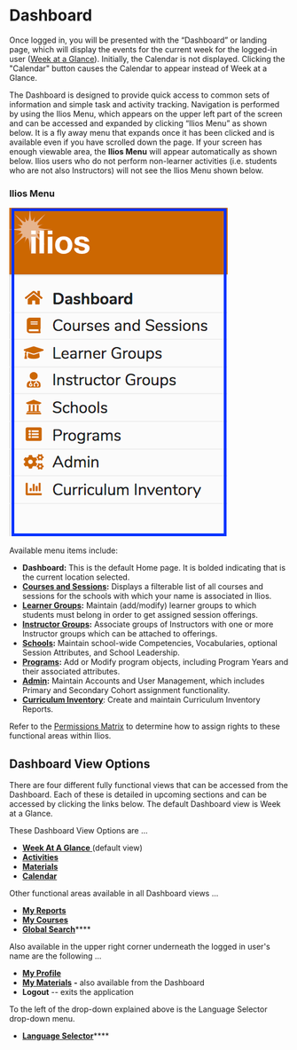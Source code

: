 # Dashboard

Once logged in, you will be presented with the “Dashboard” or landing page, which will display the events for the current week for the logged-in user ([Week at a Glance](https://iliosproject.gitbook.io/ilios-user-guide/dashboard/week-at-a-glance)). Initially, the Calendar is not displayed. Clicking the "Calendar" button causes the Calendar to appear instead of Week at a Glance.&#x20;

The Dashboard is designed to provide quick access to common sets of information and simple task and activity tracking. Navigation is performed by using the Ilios Menu, which appears on the upper left part of the screen and can be accessed and expanded by clicking “Ilios Menu” as shown below. It is a fly away menu that expands once it has been clicked and is available even if you have scrolled down the page. If your screen has enough viewable area, the **Ilios Menu** will appear automatically as shown below. Ilios users who do not perform non-learner activities (i.e. students who are not also Instructors) will not see the Ilios Menu shown below.

### Ilios Menu

![](../.gitbook/assets/iliosmenu.png)

Available menu items include:

* **Dashboard:** This is the default Home page. It is bolded indicating that is the current location selected.
* [**Courses and Sessions**](https://iliosproject.gitbook.io/ilios-user-guide/courses-and-sessions)**:** Displays a filterable list of all courses and sessions for the schools with which your name is associated in Ilios.
* [**Learner Groups**](https://iliosproject.gitbook.io/ilios-user-guide/learner-groups)**:** Maintain (add/modify) learner groups to which students must belong in order to get assigned session offerings.
* [**Instructor Groups**](https://iliosproject.gitbook.io/ilios-user-guide/instructor-groups)**:** Associate groups of Instructors with one or more Instructor groups which can be attached to offerings.
* [**Schools**](https://iliosproject.gitbook.io/ilios-user-guide/schools)**:** Maintain school-wide Competencies, Vocabularies, optional Session Attributes, and School Leadership.
* [**Programs**](https://iliosproject.gitbook.io/ilios-user-guide/programs)**:** Add or Modify program objects, including Program Years and their associated attributes.
* [**Admin**](https://iliosproject.gitbook.io/ilios-user-guide/admin)**:** Maintain Accounts and User Management, which includes Primary and Secondary Cohort assignment functionality.
* [**Curriculum Inventory**](https://iliosproject.gitbook.io/ilios-user-guide/curriculum-inventory): Create and maintain Curriculum Inventory Reports.

Refer to the [Permissions Matrix](https://docs.google.com/spreadsheets/d/1FbR53C2clvNoWZHMElQRfuJ4jHbZtr5pFl11et0zszY/edit?ts=5ad90141#gid=0) to determine how to assign rights to these functional areas within Ilios.

## Dashboard View Options

There are four different fully functional views that can be accessed from the Dashboard. Each of these is detailed in upcoming sections and can be accessed by clicking the links below. The default Dashboard view is Week at a Glance.

These Dashboard View Options are ...

* [**Week At A Glance** ](https://iliosproject.gitbook.io/ilios-user-guide/dashboard/week-at-a-glance)(default view)
* [**Activities**](https://iliosproject.gitbook.io/ilios-user-guide/dashboard/activities-view)
* ****[**Materials**](https://iliosproject.gitbook.io/ilios-user-guide/dashboard/my-materials)****
* ****[**Calendar**](https://iliosproject.gitbook.io/ilios-user-guide/dashboard/calendar-view)****

Other functional areas available in all Dashboard views ...

* [**My Reports**](https://iliosproject.gitbook.io/ilios-user-guide/dashboard/my-reports)
* [**My Courses**](https://iliosproject.gitbook.io/ilios-user-guide/dashboard/my-courses)
* [**Global Search**](https://iliosproject.gitbook.io/ilios-user-guide/dashboard/search)****

Also available in the upper right corner underneath the logged in user's name are the following ...

* [**My Profile**](https://iliosproject.gitbook.io/ilios-user-guide/dashboard/my-profile)
* [**My Materials**](https://iliosproject.gitbook.io/ilios-user-guide/dashboard/my-materials) **-** also available from the Dashboard
* **Logout** -- exits the application&#x20;

To the left of the drop-down explained above is the Language Selector drop-down menu.

* [**Language Selector**](https://iliosproject.gitbook.io/ilios-user-guide/dashboard/language-selector)****
